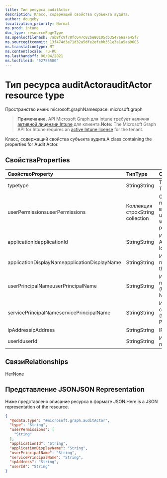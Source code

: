 ```yaml
---
title: Тип ресурса auditActor
description: Класс, содержащий свойства субъекта аудита.
author: dougeby
localization_priority: Normal
ms.prod: intune
doc_type: resourcePageType
ms.openlocfilehash: 7ab8fc9f78fc647c82be80105cb3547e6a7a45f7
ms.sourcegitcommit: 13f474d3e71d32a5dfe2efebb351e3a1a5aa9685
ms.translationtype: MT
ms.contentlocale: ru-RU
ms.lasthandoff: 06/04/2021
ms.locfileid: "52755580"
---
```

# <a name="auditactor-resource-type"></a><span data-ttu-id="8b260-103">Тип ресурса auditActor</span><span class="sxs-lookup"><span data-stu-id="8b260-103">auditActor resource type</span></span>

<span data-ttu-id="8b260-104">Пространство имен: microsoft.graph</span><span class="sxs-lookup"><span data-stu-id="8b260-104">Namespace: microsoft.graph</span></span>

> <span data-ttu-id="8b260-105">**Примечание.** API Microsoft Graph для Intune требует наличия [активной лицензии Intune](https://go.microsoft.com/fwlink/?linkid=839381) для клиента.</span><span class="sxs-lookup"><span data-stu-id="8b260-105">**Note:** The Microsoft Graph API for Intune requires an [active Intune license](https://go.microsoft.com/fwlink/?linkid=839381) for the tenant.</span></span>

<span data-ttu-id="8b260-106">Класс, содержащий свойства субъекта аудита.</span><span class="sxs-lookup"><span data-stu-id="8b260-106">A class containing the properties for Audit Actor.</span></span>

## <a name="properties"></a><span data-ttu-id="8b260-107">Свойства</span><span class="sxs-lookup"><span data-stu-id="8b260-107">Properties</span></span>
|<span data-ttu-id="8b260-108">Свойство</span><span class="sxs-lookup"><span data-stu-id="8b260-108">Property</span></span>|<span data-ttu-id="8b260-109">Тип</span><span class="sxs-lookup"><span data-stu-id="8b260-109">Type</span></span>|<span data-ttu-id="8b260-110">Описание</span><span class="sxs-lookup"><span data-stu-id="8b260-110">Description</span></span>|
|:---|:---|:---|
|<span data-ttu-id="8b260-111">type</span><span class="sxs-lookup"><span data-stu-id="8b260-111">type</span></span>|<span data-ttu-id="8b260-112">String</span><span class="sxs-lookup"><span data-stu-id="8b260-112">String</span></span>|<span data-ttu-id="8b260-113">Тип субъекта.</span><span class="sxs-lookup"><span data-stu-id="8b260-113">Actor Type.</span></span>|
|<span data-ttu-id="8b260-114">userPermissions</span><span class="sxs-lookup"><span data-stu-id="8b260-114">userPermissions</span></span>|<span data-ttu-id="8b260-115">Коллекция строк</span><span class="sxs-lookup"><span data-stu-id="8b260-115">String collection</span></span>|<span data-ttu-id="8b260-116">Список разрешений пользователей во время аудита.</span><span class="sxs-lookup"><span data-stu-id="8b260-116">List of user permissions when the audit was performed.</span></span>|
|<span data-ttu-id="8b260-117">applicationId</span><span class="sxs-lookup"><span data-stu-id="8b260-117">applicationId</span></span>|<span data-ttu-id="8b260-118">String</span><span class="sxs-lookup"><span data-stu-id="8b260-118">String</span></span>|<span data-ttu-id="8b260-119">ИД приложения AAD.</span><span class="sxs-lookup"><span data-stu-id="8b260-119">AAD Application Id.</span></span>|
|<span data-ttu-id="8b260-120">applicationDisplayName</span><span class="sxs-lookup"><span data-stu-id="8b260-120">applicationDisplayName</span></span>|<span data-ttu-id="8b260-121">String</span><span class="sxs-lookup"><span data-stu-id="8b260-121">String</span></span>|<span data-ttu-id="8b260-122">Имя приложения.</span><span class="sxs-lookup"><span data-stu-id="8b260-122">Name of the Application.</span></span>|
|<span data-ttu-id="8b260-123">userPrincipalName</span><span class="sxs-lookup"><span data-stu-id="8b260-123">userPrincipalName</span></span>|<span data-ttu-id="8b260-124">String</span><span class="sxs-lookup"><span data-stu-id="8b260-124">String</span></span>|<span data-ttu-id="8b260-125">Имя участника-пользователя (UPN).</span><span class="sxs-lookup"><span data-stu-id="8b260-125">User Principal Name (UPN).</span></span>|
|<span data-ttu-id="8b260-126">servicePrincipalName</span><span class="sxs-lookup"><span data-stu-id="8b260-126">servicePrincipalName</span></span>|<span data-ttu-id="8b260-127">String</span><span class="sxs-lookup"><span data-stu-id="8b260-127">String</span></span>|<span data-ttu-id="8b260-128">Имя субъекта-службы (SPN).</span><span class="sxs-lookup"><span data-stu-id="8b260-128">Service Principal Name (SPN).</span></span>|
|<span data-ttu-id="8b260-129">ipAddress</span><span class="sxs-lookup"><span data-stu-id="8b260-129">ipAddress</span></span>|<span data-ttu-id="8b260-130">String</span><span class="sxs-lookup"><span data-stu-id="8b260-130">String</span></span>|<span data-ttu-id="8b260-131">IP-адрес.</span><span class="sxs-lookup"><span data-stu-id="8b260-131">IPAddress.</span></span>|
|<span data-ttu-id="8b260-132">userId</span><span class="sxs-lookup"><span data-stu-id="8b260-132">userId</span></span>|<span data-ttu-id="8b260-133">String</span><span class="sxs-lookup"><span data-stu-id="8b260-133">String</span></span>|<span data-ttu-id="8b260-134">ИД пользователя.</span><span class="sxs-lookup"><span data-stu-id="8b260-134">User Id.</span></span>|

## <a name="relationships"></a><span data-ttu-id="8b260-135">Связи</span><span class="sxs-lookup"><span data-stu-id="8b260-135">Relationships</span></span>
<span data-ttu-id="8b260-136">Нет</span><span class="sxs-lookup"><span data-stu-id="8b260-136">None</span></span>

## <a name="json-representation"></a><span data-ttu-id="8b260-137">Представление JSON</span><span class="sxs-lookup"><span data-stu-id="8b260-137">JSON Representation</span></span>
<span data-ttu-id="8b260-138">Ниже представлено описание ресурса в формате JSON.</span><span class="sxs-lookup"><span data-stu-id="8b260-138">Here is a JSON representation of the resource.</span></span>
<!-- {
  "blockType": "resource",
  "@odata.type": "microsoft.graph.auditActor"
}
-->
``` json
{
  "@odata.type": "#microsoft.graph.auditActor",
  "type": "String",
  "userPermissions": [
    "String"
  ],
  "applicationId": "String",
  "applicationDisplayName": "String",
  "userPrincipalName": "String",
  "servicePrincipalName": "String",
  "ipAddress": "String",
  "userId": "String"
}
```




